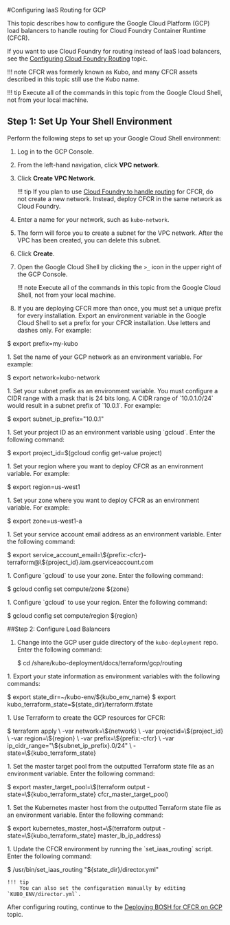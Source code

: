#Configuring IaaS Routing for GCP

This topic describes how to configure the Google Cloud Platform (GCP) load balancers to handle routing for Cloud Foundry Container Runtime (CFCR).

If you want to use Cloud Foundry for routing instead of IaaS load balancers, see the [Configuring Cloud Foundry Routing](../cf-routing/) topic.

!!! note
	CFCR was formerly known as Kubo, and many CFCR assets described in this topic still use the Kubo name.

!!! tip
		Execute all of the commands in this topic from the Google Cloud Shell, not from your local machine.

## Step 1: Set Up Your Shell Environment

Perform the following steps to set up your Google Cloud Shell environment:

1. Log in to the GCP Console.
1. From the left-hand navigation, click **VPC network**.
1. Click **Create VPC Network**.

    !!! tip
        If you plan to use [Cloud Foundry to handle routing](../cf-routing.html) for CFCR, do not create a new network. Instead, deploy CFCR in the same network as Cloud Foundry.

1. Enter a name for your network, such as `kubo-network`.
1. The form will force you to create a subnet for the VPC network. After the VPC has been created, you can delete this subnet.
1. Click **Create**.
1. Open the Google Cloud Shell by clicking the `>_` icon in the upper right of the GCP Console.

    !!! note
        Execute all of the commands in this topic from the Google Cloud Shell, not from your local machine.

1. If you are deploying CFCR more than once, you must set a unique prefix for every installation. Export an environment variable in the Google Cloud Shell to set a prefix for your CFCR installation. Use letters and dashes only. For example:
  <p class="terminal">$ export prefix=my-kubo</p>
1. Set the name of your GCP network as an environment variable. For example:
  <p class="terminal">$ export network=kubo-network</p>
1. Set your subnet prefix as an environment variable. You must configure a CIDR range with a mask that is 24 bits long. A CIDR range of `10.0.1.0/24` would result in a subnet prefix of `10.0.1`. For example:
  <p class="terminal">$ export subnet_ip_prefix="10.0.1"</p>
1. Set your project ID as an environment variable using `gcloud`. Enter the following command:
  <p class="terminal">$ export project_id=$(gcloud config get-value project)</p>
1. Set your region where you want to deploy CFCR as an environment variable. For example:
  <p class="terminal">$ export region=us-west1</p>
1. Set your zone where you want to deploy CFCR as an environment variable. For example:
  <p class="terminal">$ export zone=us-west1-a</p>
1. Set your service account email address as an environment variable. Enter the following command:
  <p class="terminal">$ export service_account_email=\${prefix:-cfcr}-terraform@\${project_id}.iam.gserviceaccount.com</p>
1. Configure `gcloud` to use your zone. Enter the following command:
  <p class="terminal">$ gcloud config set compute/zone ${zone}</p>
1. Configure `gcloud` to use your region. Enter the following command:
  <p class="terminal">$ gcloud config set compute/region ${region}</p>

##Step 2: Configure Load Balancers

1. Change into the GCP user guide directory of the `kubo-deployment` repo. Enter the following command:
	<p class="terminal">$ cd /share/kubo-deployment/docs/terraform/gcp/routing
</p>
1. Export your state information as environment variables with the following commands:
	<p class="terminal">$ export state_dir=~/kubo-env/${kubo_env_name}
$ export kubo_terraform_state=${state_dir}/terraform.tfstate</p>
1. Use Terraform to create the GCP resources for CFCR:
	<p class="terminal">$ terraform apply \
    -var network=\${network} \
    -var projectid=\${project_id} \
    -var region=\${region} \
    -var prefix=\${prefix:-cfcr} \
    -var ip_cidr_range="\${subnet_ip_prefix}.0/24" \
    -state=\${kubo_terraform_state}</p>
1. Set the master target pool from the outputted Terraform state file as an environment variable. Enter the following command:
	<p class="terminal">$ export master_target_pool=\$(terraform output -state=\${kubo_terraform_state} cfcr_master_target_pool)</p>
1. Set the Kubernetes master host from the outputted Terraform state file as an environment variable. Enter the following command:
	<p class="terminal">$ export kubernetes_master_host=\$(terraform output -state=\${kubo_terraform_state} master_lb_ip_address)</p>
1. Update the CFCR environment by running the `set_iaas_routing` script. Enter the following command:
	<p class="terminal">$ /usr/bin/set_iaas_routing "${state_dir}/director.yml"</p>

	!!! tip
		You can also set the configuration manually by editing `KUBO_ENV/director.yml`.

After configuring routing, continue to the [Deploying BOSH for CFCR on GCP](deploying-bosh-gcp/) topic.

